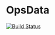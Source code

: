# OpsData
[![Build Status](https://drone.support.tools/api/badges/opsdata-io/opsdata/status.svg)](https://drone.support.tools/opsdata-io/opsdata)

